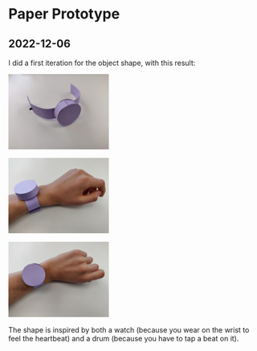 # Paper Prototype

## 2022-12-06

I did a first iteration for the object shape, with this result:

<img
  src="images/photos/2022-12-06_paperPrototype.jpg"
  alt="paperPrototype-alone"
  style="display: inline-block; margin: 0 auto; width: 200px">

<img
 src="images/photos/2022-12-06_paperPrototypeOnWrist_Side.jpg"
 alt="paperPrototype-OnWrist-Side"
 style="display: inline-block; margin: 0 auto; width: 200px">

<img
 src="images/photos/2022-12-06_paperPrototypeOnWrist_Top.jpg"
 alt="paperPrototype-OnWrist-Top"
 style="display: inline-block; margin: 0 auto; width: 200px">

The shape is inspired by both a watch (because you wear on the wrist to feel the heartbeat) and a drum (because you have to tap a beat on it).